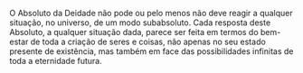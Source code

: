 ﻿O Absoluto da Deidade não pode ou pelo menos não deve reagir a qualquer situação, no universo, de um modo subabsoluto. Cada resposta deste Absoluto, a qualquer situação dada, parece ser feita em termos do bem-estar de toda a criação de seres e coisas, não apenas no seu estado presente de existência, mas também em face das possibilidades infinitas de toda a eternidade futura.